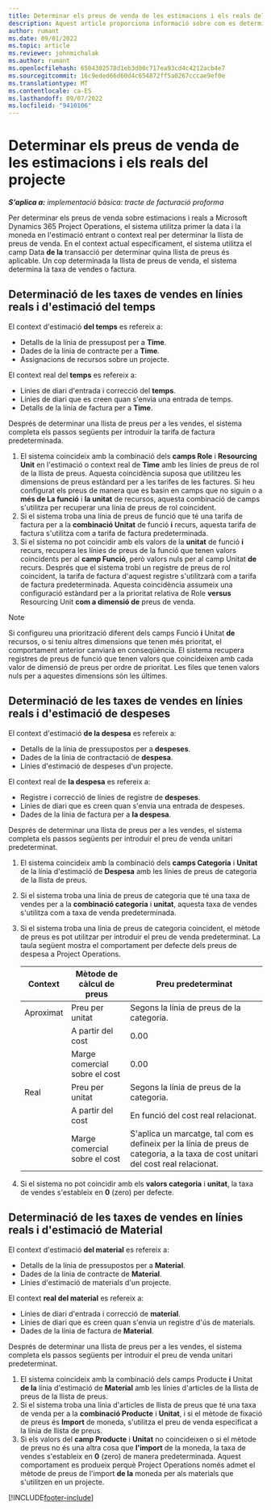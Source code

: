```yaml
---
title: Determinar els preus de venda de les estimacions i els reals del projecte
description: Aquest article proporciona informació sobre com es determinen els preus de venda de les estimacions i els reals del projecte.
author: rumant
ms.date: 09/01/2022
ms.topic: article
ms.reviewer: johnmichalak
ms.author: rumant
ms.openlocfilehash: 6504302578d1eb3d00c717ea93cd4c4212acb4e7
ms.sourcegitcommit: 16c9eded66d60d4c654872ff5a0267cccae9ef0e
ms.translationtype: MT
ms.contentlocale: ca-ES
ms.lasthandoff: 09/07/2022
ms.locfileid: "9410106"
---
```

# <a name="determine-sales-prices-for-project-estimates-and-actuals"></a>Determinar els preus de venda de les estimacions i els reals del projecte

_**S'aplica a:** implementació bàsica: tracte de facturació proforma_

Per determinar els preus de venda sobre estimacions i reals a Microsoft Dynamics 365 Project Operations, el sistema utilitza primer la data i la moneda en l'estimació entrant o context real per determinar la llista de preus de venda. En el context actual específicament, el sistema utilitza el camp Data **de la** transacció per determinar quina llista de preus és aplicable. Un cop determinada la llista de preus de venda, el sistema determina la taxa de vendes o factura.

## <a name="determining-sales-rates-on-actual-and-estimate-lines-for-time"></a>Determinació de les taxes de vendes en línies reals i d'estimació del temps

El context d'estimació **del temps** es refereix a:

- Detalls de la línia de pressupost per a **Time**.
- Dades de la línia de contracte per a **Time**.
- Assignacions de recursos sobre un projecte.

El context real del **temps** es refereix a:

- Línies de diari d'entrada i correcció del **temps**.
- Línies de diari que es creen quan s'envia una entrada de temps.
- Detalls de la línia de factura per a **Time**. 

Després de determinar una llista de preus per a les vendes, el sistema completa els passos següents per introduir la tarifa de factura predeterminada.

1. El sistema coincideix amb la combinació dels **camps Role** i **Resourcing Unit** en l'estimació o context real de **Time** amb les línies de preus de rol de la llista de preus. Aquesta coincidència suposa que utilitzeu les dimensions de preus estàndard per a les tarifes de les factures. Si heu configurat els preus de manera que es basin en camps que no siguin o a **més de La funció** i **la unitat** de recursos, aquesta combinació de camps s'utilitza per recuperar una línia de preus de rol coincident.
1. Si el sistema troba una línia de preus de funció que té una tarifa de factura per a la **combinació Unitat** de funció **i** recurs, aquesta tarifa de factura s'utilitza com a tarifa de factura predeterminada.
1. Si el sistema no pot coincidir amb els valors de la **unitat** de funció **i** recurs, recupera les línies de preus de la funció que tenen valors coincidents per al **camp Funció**, però valors nuls per al camp Unitat **de** recurs. Després que el sistema trobi un registre de preus de rol coincident, la tarifa de factura d'aquest registre s'utilitzarà com a tarifa de factura predeterminada. Aquesta coincidència assumeix una configuració estàndard per a la prioritat relativa de Role **versus** Resourcing Unit **com a dimensió de** preus de venda.

> [!NOTE]
> Si configureu una priorització diferent dels camps Funció **i** Unitat **de** recursos, o si teniu altres dimensions que tenen més prioritat, el comportament anterior canviarà en conseqüència. El sistema recupera registres de preus de funció que tenen valors que coincideixen amb cada valor de dimensió de preus per ordre de prioritat. Les files que tenen valors nuls per a aquestes dimensions són les últimes.

## <a name="determining-sales-rates-on-actual-and-estimate-lines-for-expense"></a>Determinació de les taxes de vendes en línies reals i d'estimació de despeses

El context d'estimació **de la despesa** es refereix a:

- Detalls de la línia de pressupostos per a **despeses**.
- Dades de la línia de contractació de **despesa**.
- Línies d'estimació de despeses d'un projecte.

El context real de **la despesa** es refereix a:

- Registre i correcció de línies de registre de **despeses**.
- Línies de diari que es creen quan s'envia una entrada de despeses.
- Dades de la línia de factura per a **la despesa**. 

Després de determinar una llista de preus per a les vendes, el sistema completa els passos següents per introduir el preu de venda unitari predeterminat.

1. El sistema coincideix amb la combinació dels **camps Categoria** i **Unitat** de la línia d'estimació de **Despesa** amb les línies de preus de categoria de la llista de preus.
1. Si el sistema troba una línia de preus de categoria que té una taxa de vendes per a la **combinació categoria** i **unitat**, aquesta taxa de vendes s'utilitza com a taxa de venda predeterminada.
1. Si el sistema troba una línia de preus de categoria coincident, el mètode de preus es pot utilitzar per introduir el preu de venda predeterminat. La taula següent mostra el comportament per defecte dels preus de despesa a Project Operations.

    | Context | Mètode de càlcul de preus | Preu predeterminat |
    | --- | --- | --- |
    | Aproximat | Preu per unitat | Segons la línia de preus de la categoria. |
    |        | A partir del cost | 0.00 |
    |        | Marge comercial sobre el cost | 0.00 |
    | Real | Preu per unitat | Segons la línia de preus de la categoria. |
    |        | A partir del cost | En funció del cost real relacionat. |
    |        | Marge comercial sobre el cost | S'aplica un marcatge, tal com es defineix per la línia de preus de categoria, a la taxa de cost unitari del cost real relacionat. |

1. Si el sistema no pot coincidir amb els **valors categoria** i **unitat**, la taxa de vendes s'estableix en **0** (zero) per defecte.

## <a name="determining-sales-rates-on-actual-and-estimate-lines-for-material"></a>Determinació de les taxes de vendes en línies reals i d'estimació de Material

El context d'estimació **del material** es refereix a:

- Detalls de la línia de pressupostos per a **Material**.
- Dades de la línia de contracte de **Material**.
- Línies d'estimació de materials d'un projecte.

El context **real del material** es refereix a:

- Línies de diari d'entrada i correcció de **material**.
- Línies de diari que es creen quan s'envia un registre d'ús de materials.
- Dades de la línia de factura de **Material**. 

Després de determinar una llista de preus per a les vendes, el sistema completa els passos següents per introduir el preu de venda unitari predeterminat.

1. El sistema coincideix amb la combinació dels camps Producte **i** Unitat **de la** línia d'estimació de **Material** amb les línies d'articles de la llista de preus de la llista de preus.
1. Si el sistema troba una línia d'articles de llista de preus que té una taxa de venda per a la **combinació Producte** i **Unitat**, i si el mètode de fixació de preus és **Import** de moneda, s'utilitza el preu de venda especificat a la línia de llista de preus. 
1. Si els valors del **camp Producte** i **Unitat** no coincideixen o si el mètode de preus no és una altra cosa que **l'import** de la moneda, la taxa de vendes s'estableix en **0** (zero) de manera predeterminada. Aquest comportament es produeix perquè Project Operations només admet el mètode de preus de l'import **de la** moneda per als materials que s'utilitzen en un projecte.

[!INCLUDE[footer-include](../../includes/footer-banner.md)]
